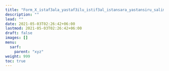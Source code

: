 ```yaml
---
title: "Form_X_istaf3ala_yastaf3ilu_istif3al_istansara_yastansiru_salim"
description: ""
lead: ""
date: 2021-05-03T02:26:42+06:00
lastmod: 2021-05-03T02:26:42+06:00
draft: false
images: []
menu: 
  sarf:
    parent: "xyz"
weight: 999
toc: true
---
```



